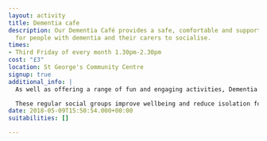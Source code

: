 ```yaml
---
layout: activity
title: Dementia cafe
description: Our Dementia Café provides a safe, comfortable and supportive environment
  for people with dementia and their carers to socialise.
times:
- Third Friday of every month 1.30pm-2.30pm
cost: "£3"
location: St George's Community Centre
signup: true
additional_info: |
  As well as offering a range of fun and engaging activities, Dementia Cafés give both carers and people with dementia a chance to get information and advice and talk to others with similar problems.

  These regular social groups improve wellbeing and reduce isolation for whole families. New friendships are often formed and people who attend can leave the sessions feeling like they have a better quality of life.
date: 2018-05-09T15:50:54.000+00:00
suitabilities: []

---
```

